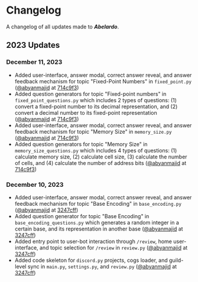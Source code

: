 # Changelog

A changelog of all updates made to ***Abelardo***.

## 2023 Updates

### December 11, 2023
- Added user-interface, answer modal, correct answer reveal, and answer feedback mechanism for topic "Fixed-Point Numbers" in `fixed_point.py` ([@abyanmajid](https://github.com/abyanmajid) at [714c9f3](https://github.com/zetafy/abelardo/commit/714c9f355cd063d40091a27bcb7bb6b47d386433))
- Added question generators for topic "Fixed-point numbers" in `fixed_point_questions.py` which includes 2 types of questions: (1) convert a fixed-point number to its decimal representation, and (2) convert a decimal number to its fixed-point representation ([@abyanmajid](https://github.com/abyanmajid) at [714c9f3](https://github.com/zetafy/abelardo/commit/714c9f355cd063d40091a27bcb7bb6b47d386433))
- Added user-interface, answer modal, correct answer reveal, and answer feedback mechanism for topic "Memory Size" in `memory_size.py` ([@abyanmajid](https://github.com/abyanmajid) at [714c9f3](https://github.com/zetafy/abelardo/commit/714c9f355cd063d40091a27bcb7bb6b47d386433))
- Added question generators for topic "Memory Size" in `memory_size_questions.py` which includes 4 types of questions: (1) calculate memory size, (2) calculate cell size, (3) calculate the number of cells, and (4) calculate the number of address bits ([@abyanmajid](https://github.com/abyanmajid) at [714c9f3](https://github.com/zetafy/abelardo/commit/714c9f355cd063d40091a27bcb7bb6b47d386433))

### December 10, 2023

- Added user-interface, answer modal, correct answer reveal, and answer feedback mechanism for topic "Base Encoding" in `base_encoding.py` ([@abyanmajid](https://github.com/abyanmajid) at [3247cff](https://github.com/zetafy/abelardo/commit/3247cff404b2a6cf1b0216768c1868712c4b2af7))
- Added question generator for topic "Base Encoding" in `base_encoding_questions.py` which generates a random integer in a certain base, and its representation in another base ([@abyanmajid](https://github.com/abyanmajid) at [3247cff](https://github.com/zetafy/abelardo/commit/3247cff404b2a6cf1b0216768c1868712c4b2af7))
- Added entry point to user-bot interaction through `/review`, home user-interface, and topic selection for `/review` in `review.py` ([@abyanmajid](https://github.com/abyanmajid) at [3247cff](https://github.com/zetafy/abelardo/commit/3247cff404b2a6cf1b0216768c1868712c4b2af7))
- Added code skeleton for `discord.py` projects, cogs loader, and guild-level sync in `main.py`, `settings.py`, and `review.py` ([@abyanmajid](https://github.com/abyanmajid) at [3247cff](https://github.com/zetafy/abelardo/commit/3247cff404b2a6cf1b0216768c1868712c4b2af7))
